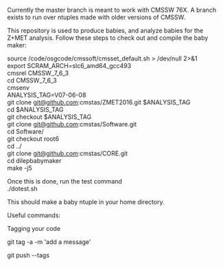Currently the master branch is meant to work with CMSSW 76X. A branch exists to run over ntuples made with older versions of CMSSW.  

This repository is used to produce babies, and analyze babies for the Z+MET analysis. Follow these steps to check out and compile the baby maker:

source /code/osgcode/cmssoft/cmsset_default.sh  > /dev/null 2>&1  
export SCRAM_ARCH=slc6_amd64_gcc493  
cmsrel CMSSW_7_6_3  
cd CMSSW_7_6_3  
cmsenv  
ANALYSIS_TAG=V07-06-08  
git clone git@github.com:cmstas/ZMET2016.git $ANALYSIS_TAG  
cd $ANALYSIS_TAG  
git checkout $ANALYSIS_TAG  
git clone git@github.com:cmstas/Software.git  
cd Software/  
git checkout root6  
cd ../  
git clone git@github.com:cmstas/CORE.git  
cd dilepbabymaker  
make -j5  

Once this is done, run the test command  
./dotest.sh  

This should make a baby ntuple in your home directory.  


Useful commands:

Tagging your code

git tag -a <version> -m 'add a message'

git push --tags

